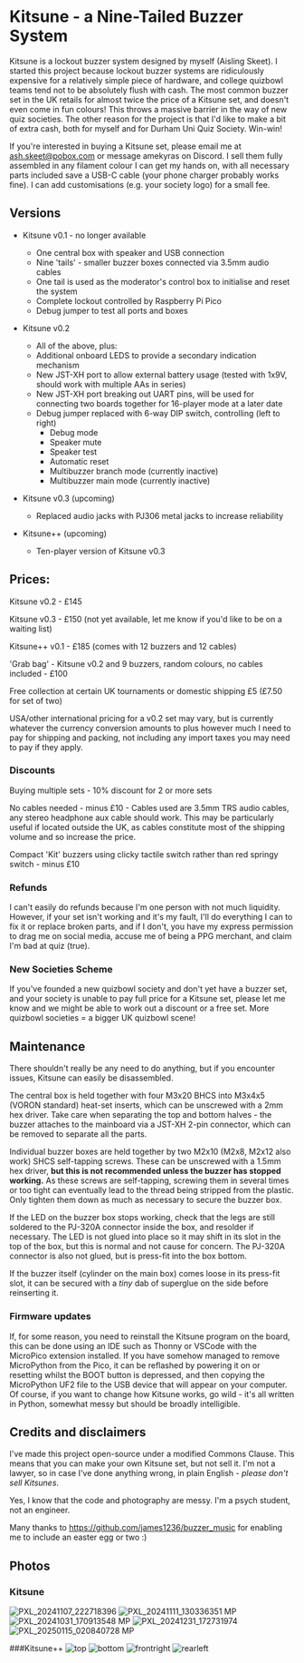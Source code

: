 # Kitsune - a Nine-Tailed Buzzer System

Kitsune is a lockout buzzer system designed by myself (Aisling Skeet). I started this project because lockout buzzer systems are ridiculously expensive for a relatively simple piece of hardware, and college quizbowl teams tend not to be absolutely flush with cash. The most common buzzer set in the UK retails for almost twice the price of a Kitsune set, and doesn't even come in fun colours! This throws a massive barrier in the way of new quiz societies. The other reason for the project is that I'd like to make a bit of extra cash, both for myself and for Durham Uni Quiz Society. Win-win!

If you're interested in buying a Kitsune set, please email me at ash.skeet@pobox.com or message amekyras on Discord. I sell them fully assembled in any filament colour I can get my hands on, with all necessary parts included save a USB-C cable (your phone charger probably works fine). I can add customisations (e.g. your society logo) for a small fee.

## Versions
- Kitsune v0.1 - no longer available
  - One central box with speaker and USB connection
  - Nine 'tails' - smaller buzzer boxes connected via 3.5mm audio cables
  - One tail is used as the moderator's control box to initialise and reset the system
  - Complete lockout controlled by Raspberry Pi Pico
  - Debug jumper to test all ports and boxes
   
- Kitsune v0.2
  - All of the above, plus:
  - Additional onboard LEDS to provide a secondary indication mechanism
  - New JST-XH port to allow external battery usage (tested with 1x9V, should work with multiple AAs in series)
  - New JST-XH port breaking out UART pins, will be used for connecting two boards together for 16-player mode at a later date
  - Debug jumper replaced with 6-way DIP switch, controlling (left to right)
    - Debug mode
    - Speaker mute
    - Speaker test
    - Automatic reset
    - Multibuzzer branch mode (currently inactive)
    - Multibuzzer main mode (currently inactive)
      
- Kitsune v0.3 (upcoming)
  - Replaced audio jacks with PJ306 metal jacks to increase reliability
  
- Kitsune++ (upcoming)
  - Ten-player version of Kitsune v0.3


## Prices:

Kitsune v0.2 - £145

Kitsune v0.3 - £150 (not yet available, let me know if you'd like to be on a waiting list)

Kitsune++ v0.1 - £185 (comes with 12 buzzers and 12 cables)

'Grab bag' - Kitsune v0.2 and 9 buzzers, random colours, no cables included - £100

Free collection at certain UK tournaments or domestic shipping £5 (£7.50 for set of two)

USA/other international pricing for a v0.2 set may vary, but is currently whatever the currency conversion amounts to plus however much I need to pay for shipping and packing, not including any import taxes you may need to pay if they apply.

### Discounts

Buying multiple sets - 10% discount for 2 or more sets

No cables needed - minus £10 - Cables used are 3.5mm TRS audio cables, any stereo headphone aux cable should work. This may be particularly useful if located outside the UK, as cables constitute most of the shipping volume and so increase the price.

Compact 'Kit' buzzers using clicky tactile switch rather than red springy switch - minus £10

### Refunds

I can't easily do refunds because I'm one person with not much liquidity. However, if your set isn't working and it's my fault, I'll do everything I can to fix it or replace broken parts, and if I don't, you have my express permission to drag me on social media, accuse me of being a PPG merchant, and claim I'm bad at quiz (true).

### New Societies Scheme

If you've founded a new quizbowl society and don't yet have a buzzer set, and your society is unable to pay full price for a Kitsune set, please let me know and we might be able to work out a discount or a free set. More quizbowl societies = a bigger UK quizbowl scene!

## Maintenance

There shouldn't really be any need to do anything, but if you encounter issues, Kitsune can easily be disassembled. 

The central box is held together with four M3x20 BHCS into M3x4x5 (VORON standard) heat-set inserts, which can be unscrewed with a 2mm hex driver. Take care when separating the top and bottom halves - the buzzer attaches to the mainboard via a JST-XH 2-pin connector, which can be removed to separate all the parts.

Individual buzzer boxes are held together by two M2x10 (M2x8, M2x12 also work) SHCS self-tapping screws. These can be unscrewed with a 1.5mm hex driver, **but this is not recommended unless the buzzer has stopped working.** As these screws are self-tapping, screwing them in several times or too tight can eventually lead to the thread being stripped from the plastic. Only tighten them down as much as necessary to secure the buzzer box.

If the LED on the buzzer box stops working, check that the legs are still soldered to the PJ-320A connector inside the box, and resolder if necessary. The LED is not glued into place so it may shift in its slot in the top of the box, but this is normal and not cause for concern. The PJ-320A connector is also not glued, but is press-fit into the box bottom.

If the buzzer itself (cylinder on the main box) comes loose in its press-fit slot, it can be secured with a _tiny_ dab of superglue on the side before reinserting it.

### Firmware updates

If, for some reason, you need to reinstall the Kitsune program on the board, this can be done using an IDE such as Thonny or VSCode with the MicroPico extension installed. If you have somehow managed to remove MicroPython from the Pico, it can be reflashed by powering it on or resetting whilst the BOOT button is depressed, and then copying the MicroPython UF2 file to the USB device that will appear on your computer. Of course, if you want to change how Kitsune works, go wild - it's all written in Python, somewhat messy but should be broadly intelligible.

## Credits and disclaimers
I've made this project open-source under a modified Commons Clause. This means that you can make your own Kitsune set, but not sell it. I'm not a lawyer, so in case I've done anything wrong, in plain English - _please don't sell Kitsunes_.

Yes, I know that the code and photography are messy. I'm a psych student, not an engineer.

Many thanks to https://github.com/james1236/buzzer_music for enabling me to include an easter egg or two :)

## Photos
### Kitsune
![PXL_20241107_222718396](https://github.com/user-attachments/assets/b72bb5ca-9fba-4505-bb74-53a440e6cba6)
![PXL_20241111_130336351 MP](https://github.com/user-attachments/assets/2092b343-8ded-4a94-a322-e174ae3cba6e)
![PXL_20241031_170913548 MP](https://github.com/user-attachments/assets/c04d00e0-4f06-4814-b404-43c0fe9254da)
![PXL_20241231_172731974](https://github.com/user-attachments/assets/e08e6825-bfb9-4bc6-9257-21823b58a606)
![PXL_20250115_020840728 MP](https://github.com/user-attachments/assets/0f0f1921-f110-4ca0-b8ef-4f92146caa6f)

###Kitsune++
![top](https://github.com/user-attachments/assets/4ca15b17-23c5-4ac3-8665-f49d09c70d24)
![bottom](https://github.com/user-attachments/assets/86120f3d-11bd-4be6-ae94-9833517a85d7)
![frontright](https://github.com/user-attachments/assets/0ea4c165-09c4-4595-bd00-d722461d5031)
![rearleft](https://github.com/user-attachments/assets/ee98e576-ab96-45c8-9e36-2d8af2ed5cb1)




